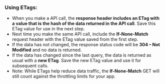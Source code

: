 ### Using ETags:
- When you make a API call, the **response header includes an ETag with a value that is the hash of the data returned in the API call**. Save this ETag value for use in the next step.
- Next time you make the same API call, include the **If-None-Match** request header with the ETag value saved from the first step.
- If the data has not changed, the response status code will be **304 – Not Modified** and no data is returned.
- If the data has changed since the last query, the data is returned as usual with a **new ETag**. Save the new ETag value and use it for subsequent calls.
- Note: While ETags help reduce data traffic, the **If-None-Match** GET will still count against the throttling limits for your app.